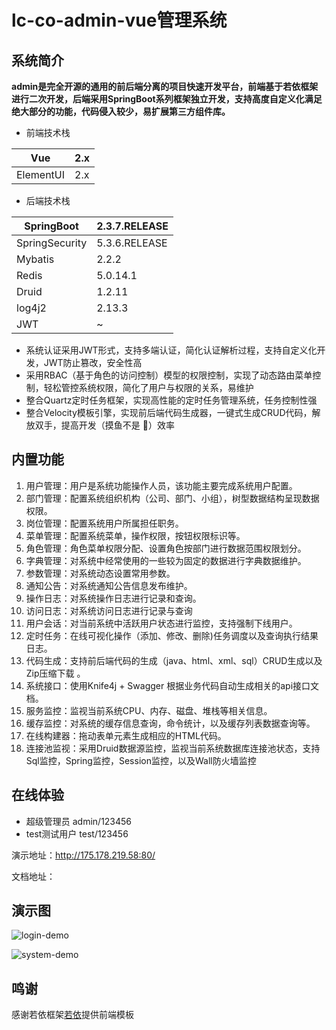 # lc-co-admin-vue管理系统

## 系统简介

**admin是完全开源的通用的前后端分离的项目快速开发平台，前端基于若依框架进行二次开发，后端采用SpringBoot系列框架独立开发，支持高度自定义化满足绝大部分的功能，代码侵入较少，易扩展第三方组件库。**


- 前端技术栈

| Vue | 2.x |
| --- | --- |
| ElementUI | 2.x |
- 后端技术栈

| SpringBoot | 2.3.7.RELEASE |
| --- | --- |
| SpringSecurity | 5.3.6.RELEASE |
| Mybatis | 2.2.2 |
| Redis | 5.0.14.1 |
| Druid | 1.2.11 |
| log4j2 | 2.13.3 |
| JWT | ~ |
- 系统认证采用JWT形式，支持多端认证，简化认证解析过程，支持自定义化开发，JWT防止篡改，安全性高
- 采用RBAC（基于角色的访问控制）模型的权限控制，实现了动态路由菜单控制，轻松管控系统权限，简化了用户与权限的关系，易维护
- 整合Quartz定时任务框架，实现高性能的定时任务管理系统，任务控制性强
- 整合Velocity模板引擎，实现前后端代码生成器，一键式生成CRUD代码，解放双手，提高开发（摸鱼不是 👀）效率

## 内置功能

1. 用户管理：用户是系统功能操作人员，该功能主要完成系统用户配置。
2. 部门管理：配置系统组织机构（公司、部门、小组），树型数据结构呈现数据权限。
3. 岗位管理：配置系统用户所属担任职务。
4. 菜单管理：配置系统菜单，操作权限，按钮权限标识等。
5. 角色管理：角色菜单权限分配、设置角色按部门进行数据范围权限划分。
6. 字典管理：对系统中经常使用的一些较为固定的数据进行字典数据维护。
7. 参数管理：对系统动态设置常用参数。
8. 通知公告：对系统通知公告信息发布维护。
9. 操作日志：对系统操作日志进行记录和查询。
10. 访问日志：对系统访问日志进行记录与查询
11. 用户会话：对当前系统中活跃用户状态进行监控，支持强制下线用户。
12. 定时任务：在线可视化操作（添加、修改、删除)任务调度以及查询执行结果日志。
13. 代码生成：支持前后端代码的生成（java、html、xml、sql）CRUD生成以及Zip压缩下载 。
14. 系统接口：使用Knife4j + Swagger 根据业务代码自动生成相关的api接口文档。
15. 服务监控：监视当前系统CPU、内存、磁盘、堆栈等相关信息。
16. 缓存监控：对系统的缓存信息查询，命令统计，以及缓存列表数据查询等。
17. 在线构建器：拖动表单元素生成相应的HTML代码。
18. 连接池监视：采用Druid数据源监控，监视当前系统数据库连接池状态，支持Sql监控，Spring监控，Session监控，以及Wall防火墙监控

## 在线体验

- 超级管理员    admin/123456
- test测试用户   test/123456

演示地址：http://175.178.219.58:80/

文档地址：

## 演示图

![login-demo](https://lc-co-bucket.oss-cn-shenzhen.aliyuncs.com/items-images/lc-co-admin-vue-images/readme-images/login-demo.png)

![system-demo](https://lc-co-bucket.oss-cn-shenzhen.aliyuncs.com/items-images/lc-co-admin-vue-images/readme-images/system-demo.png)

## 鸣谢
感谢若依框架[若依](http://120.79.202.7/)提供前端模板

